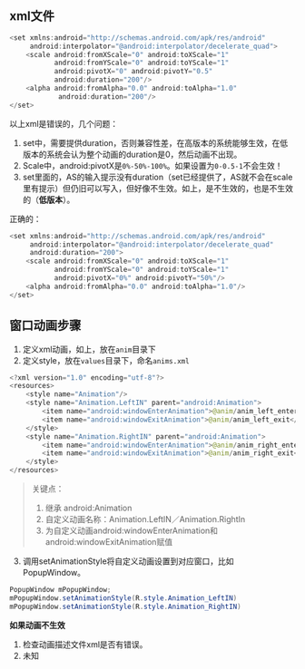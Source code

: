 ## xml文件

```java
<set xmlns:android="http://schemas.android.com/apk/res/android"
     android:interpolator="@android:interpolator/decelerate_quad">
    <scale android:fromXScale="0" android:toXScale="1"
           android:fromYScale="0" android:toYScale="1"
           android:pivotX="0" android:pivotY="0.5"
           android:duration="200"/>
    <alpha android:fromAlpha="0.0" android:toAlpha="1.0"
            android:duration="200"/>
</set>
```
以上xml是错误的，几个问题：
1. set中，需要提供duration，否则兼容性差，在高版本的系统能够生效，在低版本的系统会认为整个动画的duration是0，然后动画不出现。
2. Scale中，android:pivotX是`0%-50%-100%`。如果设置为`0-0.5-1`不会生效！
3. set里面的<scale><alpha>，AS的输入提示没有duration（set已经提供了，AS就不会在scale里有提示）但仍旧可以写入，但好像不生效。如上，<scale duration=200>是不生效的，<alpha duration=200>也是不生效的（**低版本**）。

正确的：
```java
<set xmlns:android="http://schemas.android.com/apk/res/android"
     android:interpolator="@android:interpolator/decelerate_quad"
     android:duration="200">
    <scale android:fromXScale="0" android:toXScale="1"
           android:fromYScale="0" android:toYScale="1"
           android:pivotX="0%" android:pivotY="50%"/>
    <alpha android:fromAlpha="0.0" android:toAlpha="1.0"/>
</set>
```

## 窗口动画步骤

1. 定义xml动画，如上，放在`anim`目录下
2. 定义style，放在`values`目录下，命名`anims.xml`

```java
<?xml version="1.0" encoding="utf-8"?>
<resources>
    <style name="Animation"/>
    <style name="Animation.LeftIN" parent="android:Animation">
        <item name="android:windowEnterAnimation">@anim/anim_left_enter</item>
        <item name="android:windowExitAnimation">@anim/anim_left_exit</item>
    </style>
    <style name="Animation.RightIN" parent="android:Animation">
        <item name="android:windowEnterAnimation">@anim/anim_right_enter</item>
        <item name="android:windowExitAnimation">@anim/anim_right_exit</item>
    </style>
</resources>
```
>
>关键点：
>1. 继承 android:Animation
>2. 自定义动画名称：Animation.LeftIN／Animation.RightIn
>2. 为自定义动画android:windowEnterAnimation和android:windowExitAnimation赋值

3. 调用setAnimationStyle将自定义动画设置到对应窗口，比如PopupWindow。

```java
PopupWindow mPopupWindow;
mPopupWindow.setAnimationStyle(R.style.Animation_LeftIN)
mPopupWindow.setAnimationStyle(R.style.Animation_RightIN)
```

**如果动画不生效**
1. 检查动画描述文件xml是否有错误。
2. 未知
